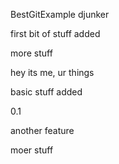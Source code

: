 BestGitExample
djunker

first bit of stuff added

more stuff


hey its me, ur things

basic stuff added

0.1

another feature

moer stuff
